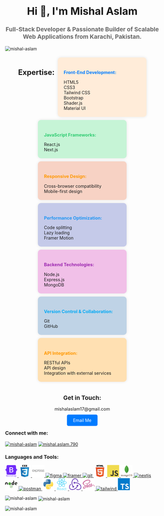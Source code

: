 <!-- Profile Header -->
<!-- Profile Header -->
<div align="center">
  <h1 style="font-size: 3.5vw; font-weight: bold; animation: fade-in 2s;">Hi 👋, I'm Mishal Aslam</h1>
  <h3 style="font-size: 2vw; color: #666; animation: fade-in 2.5s;">Full-Stack Developer & Passionate Builder of Scalable Web Applications from Karachi, Pakistan.</h3>
</div>

<p align="left">
  <img src="https://komarev.com/ghpvc/?username=mishal-aslam&label=Profile%20views&color=0e75b6&style=flat" alt="mishal-aslam" />
</p>

<!-- Expertise Section -->
<div style="margin-top: 20px; display: flex; flex-wrap: wrap; justify-content: center; gap: 10px;">
  <h1 style="font-size: 2.5vw; font-weight: bold; animation: fade-in 2s; margin-bottom: 20px;">Expertise:</h1>
  
  <!-- Front-End Development -->
  <div class="expertise-card" style="background-color: #ffecd9; border-radius: 10px; box-shadow: 0 0 10px rgba(0, 0, 0, 0.1); padding: 20px; width: 250px;">
    <h3 style="font-size: 1.5vw; font-weight: bold; color: #007bff;">Front-End Development:</h3>
    <ul style="list-style: none; padding: 0; margin: 0;">
      <li>HTML5</li>
      <li>CSS3</li>
      <li>Tailwind CSS</li>
      <li>Bootstrap</li>
      <li>Shader.js</li>
      <li>Material UI</li>
    </ul>
  </div>
  
  <!-- JavaScript Frameworks -->
  <div class="expertise-card" style="background-color: #c6f4d6; border-radius: 10px; box-shadow: 0 0 10px rgba(0, 0, 0, 0.1); padding: 20px; width: 250px;">
    <h3 style="font-size: 1.5vw; font-weight: bold; color: #2ecc71;">JavaScript Frameworks:</h3>
    <ul style="list-style: none; padding: 0; margin: 0;">
      <li>React.js</li>
      <li>Next.js</li>
    </ul>
  </div>
  
  <!-- Responsive Design -->
  <div class="expertise-card" style="background-color: #f7d2c4; border-radius: 10px; box-shadow: 0 0 10px rgba(0, 0, 0, 0.1); padding: 20px; width: 250px;">
    <h3 style="font-size: 1.5vw; font-weight: bold; color: #ff9800;">Responsive Design:</h3>
    <ul style="list-style: none; padding: 0; margin: 0;">
      <li>Cross-browser compatibility</li>
      <li>Mobile-first design</li>
    </ul>
  </div>
  
  <!-- Performance Optimization -->
  <div class="expertise-card" style="background-color: #c5cae9; border-radius: 10px; box-shadow: 0 0 10px rgba(0, 0, 0, 0.1); padding: 20px; width: 250px;">
    <h3 style="font-size: 1.5vw; font-weight: bold; color: #2196f3;">Performance Optimization:</h3>
    <ul style="list-style: none; padding: 0; margin: 0;">
      <li>Code splitting</li>
      <li>Lazy loading</li>
      <li>Framer Motion</li>
    </ul>
  </div>
  
   <!-- Backend Technologies -->
  <div class="expertise-card" style="background-color: #f1c0e8; border-radius: 10px; box-shadow: 0 0 10px rgba(0, 0, 0, 0.1); padding: 20px; width: 250px;">
    <h3 style="font-size: 1.5vw; font-weight: bold; color: #9c27b0;">Backend Technologies:</h3>
    <ul style="list-style: none; padding: 0; margin: 0;">
      <li>Node.js</li>
      <li>Express.js</li>
      <li>MongoDB</li>
    </ul>
  </div>
  
  <!-- Version Control & Collaboration -->
  <div class="expertise-card" style="background-color: #bfd3e6; border-radius: 10px; box-shadow: 0 0 10px rgba(0, 0, 0, 0.1); padding: 20px; width: 250px;">
    <h3 style="font-size: 1.5vw; font-weight: bold; color: #03a9f4;">Version Control & Collaboration:</h3>
    <ul style="list-style: none; padding: 0; margin: 0;">
      <li>Git</li>
      <li>GitHub</li>
    </ul>
  </div>
  
  <!-- API Integration -->
  <div class="expertise-card" style="background-color: #ffe0b2; border-radius: 10px; box-shadow: 0 0 10px rgba(0, 0, 0, 0.1); padding: 20px; width: 250px;">
    <h3 style="font-size: 1.5vw; font-weight: bold; color: #ff9800;">API Integration:</h3>
    <ul style="list-style: none; padding: 0; margin: 0;">
      <li>RESTful APIs</li>
      <li>API design</li>
      <li>Integration with external services</li>
    </ul>
  </div>
</div>

<!-- Contact Information -->
<div style="margin-top: 40px; text-align: center;">
  <h2 style="font-size: 2vw; font-weight: bold; animation: fade-in 2s;"> Get in Touch:</h2>
  <p style="font-size: 1.5vw; margin-bottom: 20px;">mishalaslam17@gmail.com</p>
  <a href="mailto:mishalaslam17@gmail.com" style="background-color: #007bff; color: #fff; padding: 10px 20px; border-radius: 5px; text-decoration: none;">Email Me</a>
</div>

      
<h3 align="left">Connect with me:</h3>
<p align="left">
<a href="https://linkedin.com/in/mishal-aslam" target="blank"><img align="center" src="https://raw.githubusercontent.com/rahuldkjain/github-profile-readme-generator/master/src/images/icons/Social/linked-in-alt.svg" alt="mishal-aslam" height="30" width="40" /></a>
<a href="https://fb.com/mishal.aslam.790" target="blank"><img align="center" src="https://raw.githubusercontent.com/rahuldkjain/github-profile-readme-generator/master/src/images/icons/Social/facebook.svg" alt="mishal.aslam.790" height="30" width="40" /></a>
</p>

<h3 align="left">Languages and Tools:</h3>
<p align="left"> <a href="https://getbootstrap.com" target="_blank" rel="noreferrer"> <img src="https://raw.githubusercontent.com/devicons/devicon/master/icons/bootstrap/bootstrap-plain-wordmark.svg" alt="bootstrap" width="40" height="40"/> </a> <a href="https://www.w3schools.com/css/" target="_blank" rel="noreferrer"> <img src="https://raw.githubusercontent.com/devicons/devicon/master/icons/css3/css3-original-wordmark.svg" alt="css3" width="40" height="40"/> </a> <a href="https://expressjs.com" target="_blank" rel="noreferrer"> <img src="https://raw.githubusercontent.com/devicons/devicon/master/icons/express/express-original-wordmark.svg" alt="express" width="40" height="40"/> </a> <a href="https://www.figma.com/" target="_blank" rel="noreferrer"> <img src="https://www.vectorlogo.zone/logos/figma/figma-icon.svg" alt="figma" width="40" height="40"/> </a> <a href="https://www.framer.com/" target="_blank" rel="noreferrer"> <img src="https://www.vectorlogo.zone/logos/framer/framer-icon.svg" alt="framer" width="40" height="40"/> </a> <a href="https://git-scm.com/" target="_blank" rel="noreferrer"> <img src="https://www.vectorlogo.zone/logos/git-scm/git-scm-icon.svg" alt="git" width="40" height="40"/> </a> <a href="https://www.w3.org/html/" target="_blank" rel="noreferrer"> <img src="https://raw.githubusercontent.com/devicons/devicon/master/icons/html5/html5-original-wordmark.svg" alt="html5" width="40" height="40"/> </a> <a href="https://developer.mozilla.org/en-US/docs/Web/JavaScript" target="_blank" rel="noreferrer"> <img src="https://raw.githubusercontent.com/devicons/devicon/master/icons/javascript/javascript-original.svg" alt="javascript" width="40" height="40"/> </a> <a href="https://www.mongodb.com/" target="_blank" rel="noreferrer"> <img src="https://raw.githubusercontent.com/devicons/devicon/master/icons/mongodb/mongodb-original-wordmark.svg" alt="mongodb" width="40" height="40"/> </a> <a href="https://nextjs.org/" target="_blank" rel="noreferrer"> <img src="https://cdn.worldvectorlogo.com/logos/nextjs-2.svg" alt="nextjs" width="40" height="40"/> </a> <a href="https://nodejs.org" target="_blank" rel="noreferrer"> <img src="https://raw.githubusercontent.com/devicons/devicon/master/icons/nodejs/nodejs-original-wordmark.svg" alt="nodejs" width="40" height="40"/> </a> <a href="https://postman.com" target="_blank" rel="noreferrer"> <img src="https://www.vectorlogo.zone/logos/getpostman/getpostman-icon.svg" alt="postman" width="40" height="40"/> </a> <a href="https://www.python.org" target="_blank" rel="noreferrer"> <img src="https://raw.githubusercontent.com/devicons/devicon/master/icons/python/python-original.svg" alt="python" width="40" height="40"/> </a> <a href="https://reactjs.org/" target="_blank" rel="noreferrer"> <img src="https://raw.githubusercontent.com/devicons/devicon/master/icons/react/react-original-wordmark.svg" alt="react" width="40" height="40"/> </a> <a href="https://redux.js.org" target="_blank" rel="noreferrer"> <img src="https://raw.githubusercontent.com/devicons/devicon/master/icons/redux/redux-original.svg" alt="redux" width="40" height="40"/> </a> <a href="https://sass-lang.com" target="_blank" rel="noreferrer"> <img src="https://raw.githubusercontent.com/devicons/devicon/master/icons/sass/sass-original.svg" alt="sass" width="40" height="40"/> </a> <a href="https://tailwindcss.com/" target="_blank" rel="noreferrer"> <img src="https://www.vectorlogo.zone/logos/tailwindcss/tailwindcss-icon.svg" alt="tailwind" width="40" height="40"/> </a> <a href="https://www.typescriptlang.org/" target="_blank" rel="noreferrer"> <img src="https://raw.githubusercontent.com/devicons/devicon/master/icons/typescript/typescript-original.svg" alt="typescript" width="40" height="40"/> </a> </p>


<p><img align="left" src="https://github-readme-stats.vercel.app/api/top-langs?username=mishal-aslam&show_icons=true&locale=en&layout=compact" alt="mishal-aslam" /></p>
<p>&nbsp;<img align="center" src="https://github-readme-stats.vercel.app/api?username=mishal-aslam&show_icons=true&locale=en" alt="mishal-aslam" /></p>
<p><img align="center" src="https://github-readme-streak-stats.herokuapp.com/?user=mishal-aslam&" alt="mishal-aslam" /></p>
